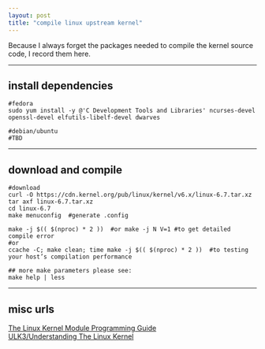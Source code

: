 ```yaml
---
layout: post
title: "compile linux upstream kernel"
---
```


Because I always forget the packages needed to compile the kernel source code, I record them here.

---
## install dependencies
```
#fedora
sudo yum install -y @'C Development Tools and Libraries' ncurses-devel openssl-devel elfutils-libelf-devel dwarves

#debian/ubuntu
#TBD
```

---
## download and compile
```
#download
curl -O https://cdn.kernel.org/pub/linux/kernel/v6.x/linux-6.7.tar.xz
tar axf linux-6.7.tar.xz
cd linux-6.7
make menuconfig  #generate .config

make -j $(( $(nproc) * 2 ))  #or make -j N V=1 #to get detailed compile error
#or
ccache -C; make clean; time make -j $(( $(nproc) * 2 ))  #to testing your host’s compilation performance

## more make parameters please see:
make help | less
```

---
## misc urls
[The Linux Kernel Module Programming Guide](https://sysprog21.github.io/lkmpg/)  
[ULK3/Understanding The Linux Kernel](https://www.cs.utexas.edu/~rossbach/cs380p/papers/ulk3.pdf)  
